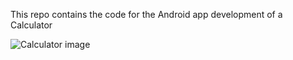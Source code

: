 This repo contains the code for the Android app development of a Calculator

![Calculator image](android_calculator.png)
